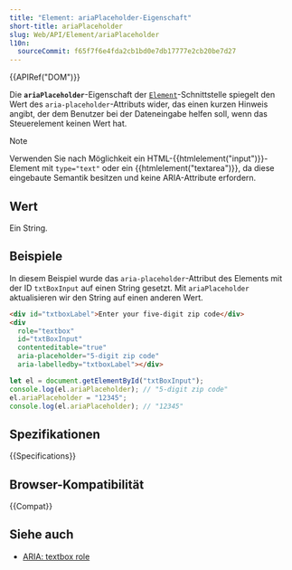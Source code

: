 ```yaml
---
title: "Element: ariaPlaceholder-Eigenschaft"
short-title: ariaPlaceholder
slug: Web/API/Element/ariaPlaceholder
l10n:
  sourceCommit: f65f7f6e4fda2cb1bd0e7db17777e2cb20be7d27
---
```


{{APIRef("DOM")}}

Die **`ariaPlaceholder`**-Eigenschaft der [`Element`](/de/docs/Web/API/Element)-Schnittstelle spiegelt den Wert des `aria-placeholder`-Attributs wider, das einen kurzen Hinweis angibt, der dem Benutzer bei der Dateneingabe helfen soll, wenn das Steuerelement keinen Wert hat.

> [!NOTE]
> Verwenden Sie nach Möglichkeit ein HTML-{{htmlelement("input")}}-Element mit `type="text"` oder ein {{htmlelement("textarea")}}, da diese eingebaute Semantik besitzen und keine ARIA-Attribute erfordern.

## Wert

Ein String.

## Beispiele

In diesem Beispiel wurde das `aria-placeholder`-Attribut des Elements mit der ID `txtBoxInput` auf einen String gesetzt. Mit `ariaPlaceholder` aktualisieren wir den String auf einen anderen Wert.

```html
<div id="txtboxLabel">Enter your five-digit zip code</div>
<div
  role="textbox"
  id="txtBoxInput"
  contenteditable="true"
  aria-placeholder="5-digit zip code"
  aria-labelledby="txtboxLabel"></div>
```

```js
let el = document.getElementById("txtBoxInput");
console.log(el.ariaPlaceholder); // "5-digit zip code"
el.ariaPlaceholder = "12345";
console.log(el.ariaPlaceholder); // "12345"
```

## Spezifikationen

{{Specifications}}

## Browser-Kompatibilität

{{Compat}}

## Siehe auch

- [ARIA: textbox role](/de/docs/Web/Accessibility/ARIA/Reference/Roles/textbox_role)
